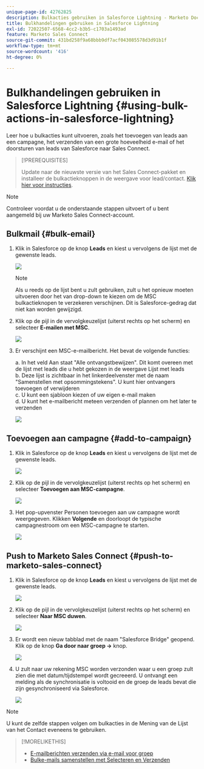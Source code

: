 ```yaml
---
unique-page-id: 42762825
description: Bulkacties gebruiken in Salesforce Lightning - Marketo Docs - Productdocumentatie
title: Bulkhandelingen gebruiken in Salesforce Lightning
exl-id: 72022507-6568-4cc2-b3b5-c1703a1493ad
feature: Marketo Sales Connect
source-git-commit: 431bd258f9a68bbb9df7acf043085578d3d91b1f
workflow-type: tm+mt
source-wordcount: '416'
ht-degree: 0%

---
```


# Bulkhandelingen gebruiken in Salesforce Lightning {#using-bulk-actions-in-salesforce-lightning}

Leer hoe u bulkacties kunt uitvoeren, zoals het toevoegen van leads aan een campagne, het verzenden van een grote hoeveelheid e-mail of het doorsturen van leads van Salesforce naar Sales Connect.

>[!PREREQUISITES]
>
>Update naar de nieuwste versie van het Sales Connect-pakket en installeer de bulkactieknoppen in de weergave voor lead/contact. [Klik hier voor instructies](https://s3.amazonaws.com/tout-user-store/salesforce/assets/SF+Guide+for+Lightning.pdf).

>[!NOTE]
>
>Controleer voordat u de onderstaande stappen uitvoert of u bent aangemeld bij uw Marketo Sales Connect-account.

## Bulkmail {#bulk-email}

1. Klik in Salesforce op de knop **Leads** en kiest u vervolgens de lijst met de gewenste leads.

   ![](assets/one-6.png)

   >[!NOTE]
   >
   >Als u reeds op de lijst bent u zult gebruiken, zult u het opnieuw moeten uitvoeren door het van drop-down te kiezen om de MSC bulkactieknopen te verzekeren verschijnen. Dit is Salesforce-gedrag dat niet kan worden gewijzigd.

1. Klik op de pijl in de vervolgkeuzelijst (uiterst rechts op het scherm) en selecteer **E-mailen met MSC**.

   ![](assets/two-6.png)

1. Er verschijnt een MSC-e-mailbericht. Het bevat de volgende functies:

   a. In het veld Aan staat &quot;Alle ontvangstbewijzen&quot;. Dit komt overeen met de lijst met leads die u hebt gekozen in de weergave Lijst met leads\
   b. Deze lijst is zichtbaar in het linkerdeelvenster met de naam &quot;Samenstellen met opsommingstekens&quot;. U kunt hier ontvangers toevoegen of verwijderen\
   c. U kunt een sjabloon kiezen of uw eigen e-mail maken\
   d. U kunt het e-mailbericht meteen verzenden of plannen om het later te verzenden

   ![](assets/three-5.png)

## Toevoegen aan campagne {#add-to-campaign}

1. Klik in Salesforce op de knop **Leads** en kiest u vervolgens de lijst met de gewenste leads.

   ![](assets/four-4.png)

1. Klik op de pijl in de vervolgkeuzelijst (uiterst rechts op het scherm) en selecteer **Toevoegen aan MSC-campagne**.

   ![](assets/five-4.png)

1. Het pop-upvenster Personen toevoegen aan uw campagne wordt weergegeven. Klikken **Volgende** en doorloopt de typische campagnestroom om een MSC-campagne te starten.

   ![](assets/six-1.png)

## Push to Marketo Sales Connect {#push-to-marketo-sales-connect}

1. Klik in Salesforce op de knop **Leads** en kiest u vervolgens de lijst met de gewenste leads.

   ![](assets/seven-2.png)

1. Klik op de pijl in de vervolgkeuzelijst (uiterst rechts op het scherm) en selecteer **Naar MSC duwen**.

   ![](assets/eight-2.png)

1. Er wordt een nieuw tabblad met de naam &quot;Salesforce Bridge&quot; geopend. Klik op de knop **Ga door naar groep →** knop.

   ![](assets/nine-2.png)

1. U zult naar uw rekening MSC worden verzonden waar u een groep zult zien die met datum/tijdstempel wordt gecreeerd. U ontvangt een melding als de synchronisatie is voltooid en de groep de leads bevat die zijn gesynchroniseerd via Salesforce.

   ![](assets/ten-1.png)

>[!NOTE]
>
>U kunt de zelfde stappen volgen om bulkacties in de Mening van de Lijst van het Contact eveneens te gebruiken.

>[!MORELIKETHIS]
>
>* [E-mailberichten verzenden via e-mail voor groep](/help/marketo/product-docs/marketo-sales-connect/email/using-the-compose-window/sending-emails-via-group-email.md)
>* [Bulke-mails samenstellen met Selecteren en Verzenden](/help/marketo/product-docs/marketo-sales-connect/email/using-the-compose-window/composing-bulk-emails-with-select-and-send.md#sending-emails)

